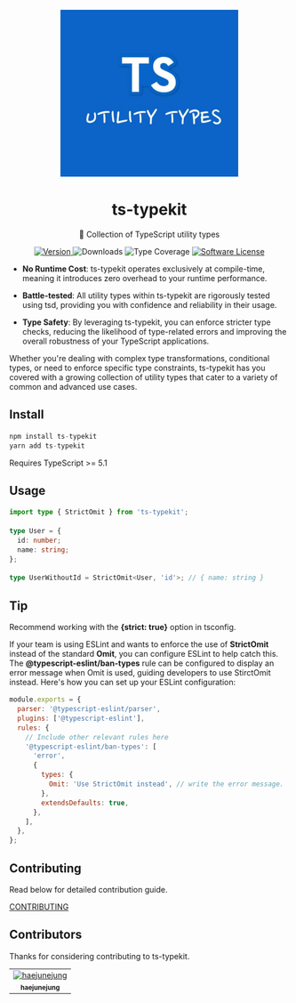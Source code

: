 <p align="center">
  <img src="assets/logo.png" alt="ts-typekit" height=300 />
  <h1 align="center">ts-typekit</h1>
  <p align="center">🧰 Collection of TypeScript utility types</p>
  <p align="center">
    <a href="https://www.npmjs.com/package/ts-typekit" title="View this project on NPM">
      <img alt="Version" src="https://img.shields.io/npm/v/ts-typekit.svg">
    </a>
    <img alt="Downloads" src="https://img.shields.io/npm/dm/ts-typekit.svg">
    <img alt="Type Coverage" src="https://img.shields.io/badge/dynamic/json.svg?label=type-coverage&prefix=%E2%89%A5&suffix=%&query=$.typeCoverage.atLeast&uri=https%3A%2F%2Fraw.githubusercontent.com%2Fhaejunejung%2Fts-typekit%2Fmaster%2Fpackage.json">
    <a href="/package.json"><img alt="Software License" src="https://img.shields.io/badge/license-MIT-brightgreen.svg?style=flat-square"></a>
  </p>
</p>

- **No Runtime Cost**: ts-typekit operates exclusively at compile-time, meaning it introduces zero overhead to your runtime performance.

- **Battle-tested**: All utility types within ts-typekit are rigorously tested using tsd, providing you with confidence and reliability in their usage.

- **Type Safety**: By leveraging ts-typekit, you can enforce stricter type checks, reducing the likelihood of type-related errors and improving the overall robustness of your TypeScript applications.

Whether you're dealing with complex type transformations, conditional types, or need to enforce specific type constraints, ts-typekit has you covered with a growing collection of utility types that cater to a variety of common and advanced use cases.

## Install

```ts
npm install ts-typekit
yarn add ts-typekit
```

Requires TypeScript >= 5.1

## Usage

```ts
import type { StrictOmit } from 'ts-typekit';

type User = {
  id: number;
  name: string;
};

type UserWithoutId = StrictOmit<User, 'id'>; // { name: string }
```

## Tip

Recommend working with the **{strict: true}** option in tsconfig.

If your team is using ESLint and wants to enforce the use of **StrictOmit** instead of the standard **Omit**, you can configure ESLint to help catch this. The **@typescript-eslint/ban-types** rule can be configured to display an error message when Omit is used, guiding developers to use StirctOmit instead. Here's how you can set up your ESLint configuration:

```js
module.exports = {
  parser: '@typescript-eslint/parser',
  plugins: ['@typescript-eslint'],
  rules: {
    // Include other relevant rules here
    '@typescript-eslint/ban-types': [
      'error',
      {
        types: {
          Omit: 'Use StrictOmit instead', // write the error message.
        },
        extendsDefaults: true,
      },
    ],
  },
};
```

## Contributing

Read below for detailed contribution guide.

[CONTRIBUTING](https://github.com/haejunejung/ts-typekit/blob/main/.github/CONTRIBUTING.md)

## Contributors

Thanks for considering contributing to ts-typekit.

<!-- readme: contributors -start -->
<table>
	<tbody>
		<tr>
            <td align="center">
                <a href="https://github.com/haejunejung">
                    <img src="https://avatars.githubusercontent.com/u/99087502?v=4" width="50;" alt="haejunejung"/>
                    <br />
                    <sub><b>haejunejung</b></sub>
                </a>
            </td>
		</tr>
	<tbody>
</table>
<!-- readme: contributors -end -->
